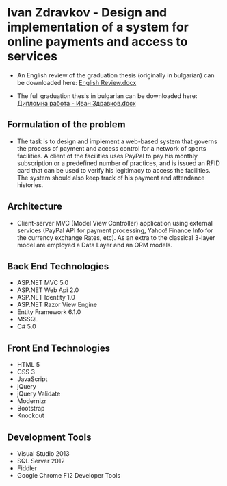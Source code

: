 # Ivan Zdravkov - Design and implementation of a system for online payments and access to services #

* An English review of the graduation thesis (originally in bulgarian) can be downloaded here: [English Review.docx](https://bitbucket.org/ivanzdravkovdiplomproject/diplom-project/src/78b51d42ddcfc7057429f4af163259b164e532d5/English%20Review.docx?fileviewer=file-view-default)

* The full graduation thesis in bulgarian can be downloaded here: [Дипломна работа - Иван Здравков.docx](https://bitbucket.org/ivanzdravkovdiplomproject/diplom-project/src/a65674b14aee1b2be7742553484562b447e7fca8/%D0%94%D0%B8%D0%BF%D0%BB%D0%BE%D0%BC%D0%BD%D0%B0%20%D1%80%D0%B0%D0%B1%D0%BE%D1%82%D0%B0%20-%20%D0%98%D0%B2%D0%B0%D0%BD%20%D0%97%D0%B4%D1%80%D0%B0%D0%B2%D0%BA%D0%BE%D0%B2.docx?at=develop)

## Formulation of the problem ##
* The task is to design and implement a web-based system that governs the process of payment and access control for a network of sports facilities. A client of the facilities uses PayPal to pay his monthly subscription or a predefined number of practices, and is issued an RFID card that can be used to verify his legitimacy to access the facilities.  The system should also keep track of his payment and attendance histories.

## Architecture ##
* Client-server MVC (Model View Controller) application using external services (PayPal API for payment processing, Yahoo! Finance Info for the currency exchange Rates, etc). As an extra to the classical 3-layer model are employed a Data Layer and an ORM models.


## Back End Technologies ## 
* ASP.NET MVC 5.0
* ASP.NET Web Api 2.0
* ASP.NET Identity 1.0
* ASP.NET Razor View Engine
* Entity Framework 6.1.0
* MSSQL
* C# 5.0

## Front End Technologies ## 
* HTML 5
* CSS 3
* JavaScript 
* jQuery
* jQuery Validate
* Modernizr
* Bootstrap
* Knockout

## Development Tools ## 
* Visual Studio 2013
* SQL Server 2012
* Fiddler
* Google Chrome F12 Developer Tools